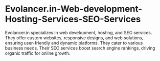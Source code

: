 # Evolancer.in-Web-development-Hosting-Services-SEO-Services
Evolancer.in specializes in web development, hosting, and SEO services. They offer custom websites, responsive designs, and web solutions, ensuring user-friendly and dynamic platforms. They cater to various business needs. Their SEO services boost search engine rankings, driving organic traffic for online growth.
